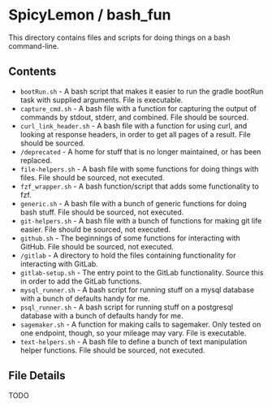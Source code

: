 # SpicyLemon / bash_fun
This directory contains files and scripts for doing things on a bash command-line.

## Contents

* `bootRun.sh` - A bash script that makes it easier to run the gradle bootRun task with supplied arguments. File is executable.
* `capture_cmd.sh` - A bash file with a function for capturing the output of commands by stdout, stderr, and combined. File should be sourced.
* `curl_link_header.sh` - A bash file with a function for using curl, and looking at response headers, in order to get all pages of a result. File should be sourced.
* `/deprecated` - A home for stuff that is no longer maintained, or has been replaced.
* `file-helpers.sh` - A bash file with some functions for doing things with files. File should be sourced, not executed.
* `fzf_wrapper.sh` - A bash function/script that adds some functionality to fzf.
* `generic.sh` - A bash file with a bunch of generic functions for doing bash stuff. File should be sourced, not executed.
* `git-helpers.sh` - A bash file with a bunch of functions for making git life easier. File should be sourced, not executed.
* `github.sh` - The beginnings of some functions for interacting with GitHub. File should be sourced, not executed.
* `/gitlab` - A directory to hold the files containing functionality for interacting with GitLab.
* `gitlab-setup.sh` - The entry point to the GitLab functionality. Source this in order to add the GitLab functions.
* `mysql_runner.sh` - A bash script for running stuff on a mysql database with a bunch of defaults handy for me.
* `psql_runner.sh` - A bash script for running stuff on a postgresql database with a bunch of defaults handy for me.
* `sagemaker.sh` - A function for making calls to sagemaker. Only tested on one endpoint, though, so your mileage may vary. File is executable.
* `text-helpers.sh` - A bash file to define a bunch of text manipulation helper functions. File should be sourced, not executed.

## File Details

TODO

